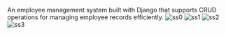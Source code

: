 An employee management system built with Django that supports CRUD operations for managing employee records efficiently.
![ss0](https://github.com/user-attachments/assets/ed8ae993-c643-4416-bddb-05ac52c18f19)
![ss1](https://github.com/user-attachments/assets/2148079f-59eb-4fae-ac95-6e707eff0248)
![ss2](https://github.com/user-attachments/assets/ca8ef12c-a425-4261-8da3-dbb9ec1947ce)
![ss3](https://github.com/user-attachments/assets/7ded1227-0cda-4ed8-8947-74eb79750704)
